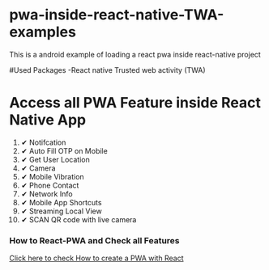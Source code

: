 # pwa-inside-react-native-TWA-examples

This is a android example of loading a react pwa inside react-native project

#Used Packages -React native Trusted web activity (TWA)


# Access all PWA Feature inside React Native App
<ol>
  <li><span>&#10004;</span> Notifcation</li>
  <li><span>&#10004;</span> Auto Fill OTP on Mobile</li>
  <li><span>&#10004;</span> Get User Location</li>
  <li><span>&#10004;</span> Camera</li>
  <li><span>&#10004;</span> Mobile Vibration</li>
  <li><span>&#10004;</span> Phone Contact</li>
  <li><span>&#10004;</span> Network Info</li>
  <li><span>&#10004;</span> Mobile App Shortcuts</li>
  <li><span>&#10004;</span> Streaming Local View</li>
  <li><span>&#10004;</span> SCAN QR code with live camera</li>
</ol>



<h3>How to React-PWA and Check all Features</h3>
<a href="">Click here to check How to create a PWA with React </a>

